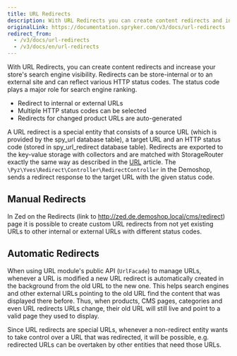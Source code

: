 ```yaml
---
title: URL Redirects
description: With URL Redirects you can create content redirects and increase your store's search engine visibility.
originalLink: https://documentation.spryker.com/v3/docs/url-redirects
redirect_from:
  - /v3/docs/url-redirects
  - /v3/docs/en/url-redirects
---
```


With URL Redirects, you can create content redirects and increase your store's search engine visibility. Redirects can be store-internal or to an external site and can reflect various HTTP status codes. The status code plays a major role for search engine ranking.

* Redirect to internal or external URLs
* Multiple HTTP status codes can be selected
* Redirects for changed product URLs are auto-generated

A URL redirect is a special entity that consists of a source URL (which is provided by the spy_url database table), a target URL and an HTTP status code (stored in spy_url_redirect database table). Redirects are exported to the key-value storage with collectors and are matched with StorageRouter exactly the same way as described in the [URL](/docs/scos/dev/features/202001.0/order-management/url.html) article. The `\Pyz\Yves\Redirect\Controller\RedirectController` in the Demoshop, sends a redirect response to the target URL with the given status code.

## Manual Redirects
In Zed on the Redirects (link to http://zed.de.demoshop.local/cms/redirect) page it is possible to create custom URL redirects from not yet existing URLs to other internal or external URLs with different status codes.

## Automatic Redirects
When using URL module's public API (`UrlFacade`) to manage URLs, whenever a URL is modified a new URL redirect is automatically created in the background from the old URL to the new one. This helps search engines and other external URLs pointing to the old URL find the content that was displayed there before. Thus, when products, CMS pages, categories and even URL redirects URLs change, their old URL will still live and point to a valid page they used to display.

Since URL redirects are special URLs, whenever a non-redirect entity wants to take control over a URL that was redirected, it will be possible, e.g. redirected URLs can be overtaken by other entities that need those URLs.
